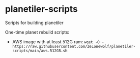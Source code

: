 # planetiler-scripts
Scripts for building planetiler

One-time planet rebuild scripts:

* AWS image with at least 512G ram:
  `wget -O - https://raw.githubusercontent.com/ZeLonewolf/planetiler-scripts/main/aws.512GB.sh`
